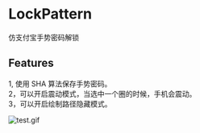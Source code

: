 # LockPattern
仿支付宝手势密码解锁

## Features
1, 使用 SHA 算法保存手势密码。</br>
2，可以开启震动模式，当选中一个圈的时候，手机会震动。</br>
3，可以开启绘制路径隐藏模式。</br>

![test.gif](https://github.com/sym900728/LockPattern/blob/master/images/test.gif)

